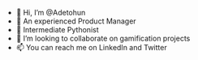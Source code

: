 - 👋 Hi, I’m @Adetohun
- 👀 An experienced Product Manager
- 🌱 Intermediate Pythonist
- 💞️ I’m looking to collaborate on gamification projects
- 📫 You can reach me on LinkedIn and Twitter

<!---
Adetohun/Adetohun is a ✨ special ✨ repository because its `README.md` (this file) appears on your GitHub profile.
You can click the Preview link to take a look at your changes.
--->
